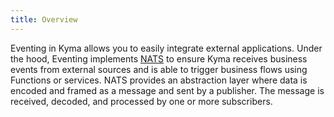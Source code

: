 ```yaml
---
title: Overview
---
```


Eventing in Kyma allows you to easily integrate external applications. Under the hood, Eventing implements [NATS](https://nats.io) to ensure Kyma receives business events from external sources and is able to trigger business flows using Functions or services. NATS provides an abstraction layer where data is encoded and framed as a message and sent by a publisher. The message is received, decoded, and processed by one or more subscribers.
